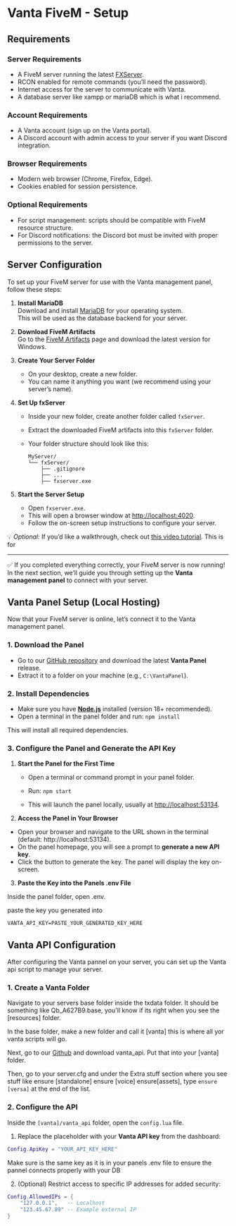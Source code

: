 # Vanta FiveM - Setup 

## Requirements

### Server Requirements
* A FiveM server running the latest [FXServer](https://runtime.fivem.net/artifacts/fivem/build_server_windows/master/).
* RCON enabled for remote commands (you’ll need the password).
* Internet access for the server to communicate with Vanta.
* A database server like xampp or mariaDB which is what i recommend.

### Account Requirements
* A Vanta account (sign up on the Vanta portal).
* A Discord account with admin access to your server if you want Discord integration.

### Browser Requirements
* Modern web browser (Chrome, Firefox, Edge).
* Cookies enabled for session persistence.

### Optional Requirements
* For script management: scripts should be compatible with FiveM resource structure.
* For Discord notifications: the Discord bot must be invited with proper permissions to the server.

## Server Configuration

To set up your FiveM server for use with the Vanta management panel, follow these steps:

1. **Install MariaDB**  
   Download and install [MariaDB](https://mariadb.org/download/) for your operating system.  
   This will be used as the database backend for your server.

2. **Download FiveM Artifacts**  
   Go to the [FiveM Artifacts](https://runtime.fivem.net/artifacts/fivem/build_server_windows/master/) page and download the latest version for Windows.

3. **Create Your Server Folder**  
   - On your desktop, create a new folder.  
   - You can name it anything you want (we recommend using your server’s name).

4. **Set Up fxServer**  
   - Inside your new folder, create another folder called `fxServer`.  
   - Extract the downloaded FiveM artifacts into this `fxServer` folder.  
   - Your folder structure should look like this:  

     ```
     MyServer/
     └── fxServer/
         ├── .gitignore
         ├── ...
         ├── fxserver.exe
     ```

5. **Start the Server Setup**  
   - Open `fxserver.exe`.  
   - This will open a browser window at [http://localhost:4020](http://localhost:4020).  
   - Follow the on-screen setup instructions to configure your server.  

💡 *Optional:* If you’d like a walkthrough, check out [this video tutorial](https://youtu.be/JzQvffMFWGM?si=QpHWYrxN0ci8PSq6). This is for

---

✅ If you completed everything correctly, your FiveM server is now running!  
In the next section, we’ll guide you through setting up the **Vanta management panel** to connect with your server.


## Vanta Panel Setup (Local Hosting)
Now that your FiveM server is online, let’s connect it to the Vanta management panel.

### 1. Download the Panel
- Go to our [GitHub repository](https://github.com/vantadevelopment) and download the latest **Vanta Panel** release.
- Extract it to a folder on your machine (e.g., `C:\VantaPanel`).

### 2. Install Dependencies
- Make sure you have [**Node.js**](https://nodejs.org/en/download/) installed (version 18+ recommended).  
- Open a terminal in the panel folder and run:
``npm install``


This will install all required dependencies.

### 3. Configure the Panel and Generate the API Key

1. **Start the Panel for the First Time**  
   - Open a terminal or command prompt in your panel folder.  
   - Run: ``npm start``

   - This will launch the panel locally, usually at [http://localhost:53134](http://localhost:53134).

2. **Access the Panel in Your Browser**  
- Open your browser and navigate to the URL shown in the terminal (default: http://localhost:53134).  
- On the panel homepage, you will see a prompt to **generate a new API key**.  
- Click the button to generate the key. The panel will display the key on-screen. 

3. **Paste the Key into the Panels .env File** 

Inside the panel folder, open .env.

paste the key you generated into 
```env
VANTA_API_KEY=PASTE_YOUR_GENERATED_KEY_HERE
```

## Vanta API Configuration

After configuring the Vanta pannel on your server, you can set up the Vanta api script to manage your server.

### 1. Create a Vanta Folder
Navigate to your servers base folder inside the txdata folder. It should be something like Qb_A627B9.base, you'll know if its right when you see the [resources] folder. 

In the base folder, make a new folder and call it [vanta] this is where all yor vanta scripts will go. 

Next, go to our [Github](https://github.com/vantadevelopment) and download vanta_api. Put that into your [vanta] folder.

Then, go to your server.cfg and under the Extra stuff section where you see stuff like ensure [standalone] ensure [voice] ensure[assets], type ``ensure [versa]`` at the end of the list.

### 2. Configure the API

Inside the `[vanta]/vanta_api` folder, open the `config.lua` file.  

1. Replace the placeholder with your **Vanta API key** from the dashboard:

```lua
Config.ApiKey = "YOUR_API_KEY_HERE"
```
Make sure is the same key as it is in your panels .env file to ensure the pannel connects properly with your DB

2. (Optional) Restrict access to specific IP addresses for added security:

```lua
Config.AllowedIPs = {
    "127.0.0.1",   -- Localhost
    "123.45.67.89" -- Example external IP
}
```


